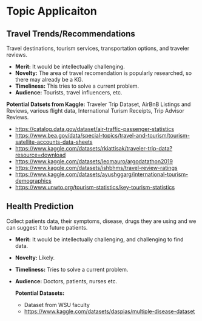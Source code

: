 # Topic Applicaiton
## Travel Trends/Recommendations
  
  Travel destinations, tourism services, transportation options, and traveler reviews.
  
  - **Merit:** It would be intellectually challenging.
  - **Novelty:** The area of travel recomendation is popularly researched, so there may already be a KG.
  - **Timeliness:** This tries to solve a current problem.
  - **Audience:** Tourists, travel influencers, etc.

  **Potential Datsets from Kaggle:** Traveler Trip Dataset, AirBnB Listings and Reviews, various flight data, International Turism Receipts, Trip Advisor Reviews. 
  - https://catalog.data.gov/dataset/air-traffic-passenger-statistics
  - https://www.bea.gov/data/special-topics/travel-and-tourism/tourism-satellite-accounts-data-sheets
  - https://www.kaggle.com/datasets/rkiattisak/traveler-trip-data?resource=download
  - https://www.kaggle.com/datasets/leomauro/argodatathon2019
  - https://www.kaggle.com/datasets/ishbhms/travel-review-ratings
  - https://www.kaggle.com/datasets/ayushggarg/international-tourism-demographics
  - https://www.unwto.org/tourism-statistics/key-tourism-statistics
  
## Health Prediction

  Collect patients data, their symptoms, disease, drugs they are using and we can suggest it to future patients.
  - **Merit:** It would be intellectually challenging, and challenging to find data.
  - **Novelty:** Likely.
  - **Timeliness:** Tries to solve a current problem.
  - **Audience:** Doctors, patients, nurses etc.

    **Potential Datasets:**
    - Dataset from WSU faculty
    - https://www.kaggle.com/datasets/daspias/multiple-disease-dataset
